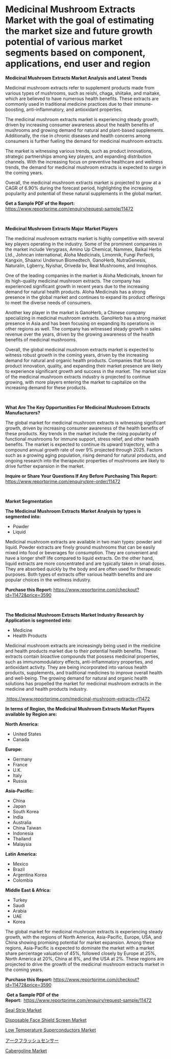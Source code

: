 <p><h1>Medicinal Mushroom Extracts Market with the goal of estimating the market size and future growth potential of various market segments based on component, applications, end user and region</h1></p><p><strong>Medicinal Mushroom Extracts Market Analysis and Latest Trends</strong></p>
<p><p>Medicinal mushroom extracts refer to supplement products made from various types of mushrooms, such as reishi, chaga, shiitake, and maitake, which are believed to have numerous health benefits. These extracts are commonly used in traditional medicine practices due to their immune-boosting, anti-inflammatory, and antioxidant properties.</p><p>The medicinal mushroom extracts market is experiencing steady growth, driven by increasing consumer awareness about the health benefits of mushrooms and growing demand for natural and plant-based supplements. Additionally, the rise in chronic diseases and health concerns among consumers is further fueling the demand for medicinal mushroom extracts.</p><p>The market is witnessing various trends, such as product innovations, strategic partnerships among key players, and expanding distribution channels. With the increasing focus on preventive healthcare and wellness trends, the demand for medicinal mushroom extracts is expected to surge in the coming years.</p><p>Overall, the medicinal mushroom extracts market is projected to grow at a CAGR of 6.90% during the forecast period, highlighting the increasing popularity and potential of these natural supplements in the global market.</p></p>
<p><strong>Get a Sample PDF of the Report:&nbsp;</strong> <a href="https://www.reportprime.com/enquiry/request-sample/11472">https://www.reportprime.com/enquiry/request-sample/11472</a></p>
<p>&nbsp;</p>
<p><strong>Medicinal Mushroom Extracts Major Market Players</strong></p>
<p><p>The medicinal mushroom extracts market is highly competitive with several key players operating in the industry. Some of the prominent companies in the market include Verygrass, Amino Up Chemical, Nammex, Baikal Herbs Ltd., Johncan international, Aloha Medicinals, Limonnik, Fungi Perfecti, Kangxin, Shaanxi Undersun Biomedtech, GanoHerb, NutraGenesis, Naturalin, Lgberry, Nyishar, Oriveda bv, Real Mushrooms, and Innophos.</p><p>One of the leading companies in the market is Aloha Medicinals, known for its high-quality medicinal mushroom extracts. The company has experienced significant growth in recent years due to the increasing demand for natural health products. Aloha Medicinals has a strong presence in the global market and continues to expand its product offerings to meet the diverse needs of consumers.</p><p>Another key player in the market is GanoHerb, a Chinese company specializing in medicinal mushroom extracts. GanoHerb has a strong market presence in Asia and has been focusing on expanding its operations in other regions as well. The company has witnessed steady growth in sales revenue over the years, driven by the growing awareness of the health benefits of medicinal mushrooms.</p><p>Overall, the global medicinal mushroom extracts market is expected to witness robust growth in the coming years, driven by the increasing demand for natural and organic health products. Companies that focus on product innovation, quality, and expanding their market presence are likely to experience significant growth and success in the market. The market size of the medicinal mushroom extracts industry is projected to continue growing, with more players entering the market to capitalize on the increasing demand for these products.</p></p>
<p>&nbsp;</p>
<p><strong>What Are The Key Opportunities For Medicinal Mushroom Extracts Manufacturers?</strong></p>
<p><p>The global market for medicinal mushroom extracts is witnessing significant growth, driven by increasing consumer awareness of the health benefits of these products. Key trends in the market include the rising popularity of functional mushrooms for immune support, stress relief, and other health benefits. The market is expected to continue its upward trajectory, with a compound annual growth rate of over 9% projected through 2025. Factors such as a growing aging population, rising demand for natural products, and ongoing research into the therapeutic properties of mushrooms are likely to drive further expansion in the market.</p></p>
<p><strong>Inquire or Share Your Questions If Any Before Purchasing This Report:</strong> <a href="https://www.reportprime.com/enquiry/pre-order/11472">https://www.reportprime.com/enquiry/pre-order/11472</a></p>
<p>&nbsp;</p>
<p><strong>Market Segmentation</strong></p>
<p><strong>The Medicinal Mushroom Extracts Market Analysis by types is segmented into:</strong></p>
<p><ul><li>Powder</li><li>Liquid</li></ul></p>
<p><p>Medicinal mushroom extracts are available in two main types: powder and liquid. Powder extracts are finely ground mushrooms that can be easily mixed into food or beverages for consumption. They are convenient and have a longer shelf life compared to liquid extracts. On the other hand, liquid extracts are more concentrated and are typically taken in small doses. They are absorbed quickly by the body and are often used for therapeutic purposes. Both types of extracts offer various health benefits and are popular choices in the wellness industry.</p></p>
<p><strong>Purchase this Report:&nbsp;</strong><a href="https://www.reportprime.com/checkout?id=11472&price=3590">https://www.reportprime.com/checkout?id=11472&price=3590</a></p>
<p>&nbsp;</p>
<p><strong>The Medicinal Mushroom Extracts Market Industry Research by Application is segmented into:</strong></p>
<p><ul><li>Medicine</li><li>Health Products</li></ul></p>
<p><p>Medicinal mushroom extracts are increasingly being used in the medicine and health products market due to their potential health benefits. These extracts contain bioactive compounds that possess medicinal properties, such as immunomodulatory effects, anti-inflammatory properties, and antioxidant activity. They are being incorporated into various health products, supplements, and traditional medicines to improve overall health and well-being. The growing demand for natural and organic health solutions has propelled the market for medicinal mushroom extracts in the medicine and health products industry.</p></p>
<p><a href="https://www.reportprime.com/medicinal-mushroom-extracts-r11472">&nbsp;https://www.reportprime.com/medicinal-mushroom-extracts-r11472</a></p>
<p><strong>In terms of Region, the Medicinal Mushroom Extracts Market Players available by Region are:</strong></p>
<p>
    <p> <strong> North America: </strong>
        <ul>
            <li>United States</li>
            <li>Canada</li>
        </ul>
        </p> 
    <p> <strong> Europe: </strong>
        <ul>
            <li>Germany</li>
            <li>France</li>
            <li>U.K.</li>
            <li>Italy</li>
            <li>Russia</li>
        </ul>
        </p> 
    <p> <strong> Asia-Pacific: </strong>
        <ul>
            <li>China</li>
            <li>Japan</li>
            <li>South Korea</li>
            <li>India</li>
            <li>Australia</li>
            <li>China Taiwan</li>
            <li>Indonesia</li>
            <li>Thailand</li>
            <li>Malaysia</li>
        </ul>
        </p> 
    <p> <strong> Latin America: </strong>
        <ul>
            <li>Mexico</li>
            <li>Brazil</li>
            <li>Argentina Korea</li>
            <li>Colombia</li>
        </ul>
        </p> 
    <p> <strong> Middle East & Africa: </strong>
        <ul>
            <li>Turkey</li>
            <li>Saudi</li>
            <li>Arabia</li>
            <li>UAE</li>
            <li>Korea</li>
        </ul>
    </p>
    </p>
<p><p>The global market for medicinal mushroom extracts is experiencing steady growth, with the regions of North America, Asia-Pacific, Europe, USA, and China showing promising potential for market expansion. Among these regions, Asia-Pacific is expected to dominate the market with a market share percentage valuation of 45%, followed closely by Europe at 25%, North America at 20%, China at 8%, and the USA at 2%. These regions are projected to drive the growth of the medicinal mushroom extracts market in the coming years.</p></p>
<p><strong>Purchase this Report: </strong><a href="https://www.reportprime.com/checkout?id=11472&price=3590">https://www.reportprime.com/checkout?id=11472&price=3590</a></p>
<p>&nbsp;<strong>Get a Sample PDF of the Report:&nbsp;&nbsp;</strong><a href="https://www.reportprime.com/enquiry/request-sample/11472">https://www.reportprime.com/enquiry/request-sample/11472</a></p>
<p><strong></strong></p>
<p><p><a href="https://issuu.com/reportprime-2/docs/seal-strip-market-size-2030.pptx">Seal Strip Market</a></p><p><a href="https://www.linkedin.com/pulse/disposable-face-shield-screen-market-insight-trends-growth-mbroc?trackingId=pldlkjg3uRRbWZpD%2BBmLrA%3D%3D">Disposable Face Shield Screen Market</a></p><p><a href="https://issuu.com/reportprime-2/docs/low-temperature-superconductors-market-size-2030.p">Low Temperature Superconductors Market</a></p><p><a href="https://github.com/mohamedbakry57/Market-Research-Report-List-3/blob/main/961221425985.md">アークフラッシュセンサー</a></p><p><a href="https://github.com/beatblasta/Market-Research-Report-List-2/blob/main/cabergoline-market.md">Cabergoline Market</a></p></p>